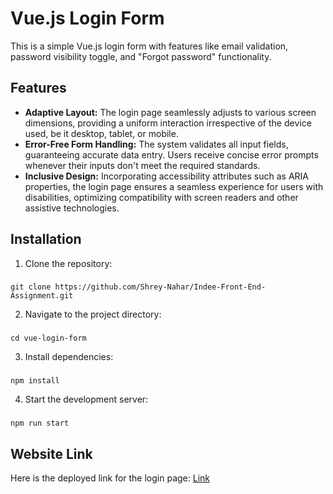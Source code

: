 # Vue.js Login Form
This is a simple Vue.js login form with features like email validation, password visibility toggle, and "Forgot password" functionality.

## Features
- **Adaptive Layout:** The login page seamlessly adjusts to various screen dimensions, providing a uniform interaction irrespective of the device used, be it desktop, tablet, or mobile.
- **Error-Free Form Handling:** The system validates all input fields, guaranteeing accurate data entry. Users receive concise error prompts whenever their inputs don't meet the required standards.
- **Inclusive Design:** Incorporating accessibility attributes such as ARIA properties, the login page ensures a seamless experience for users with disabilities, optimizing compatibility with screen readers and other assistive technologies.
  
## Installation
1. Clone the repository:
###
```
git clone https://github.com/Shrey-Nahar/Indee-Front-End-Assignment.git
```
2. Navigate to the project directory:
###
```
cd vue-login-form
```
3. Install dependencies:
###
```
npm install
```
4. Start the development server:
###
```
npm run start
```
## Website Link
Here is the deployed link for the login page: [Link](https://shrey-nahar.github.io/Indee-Front-End-Assignment/)

